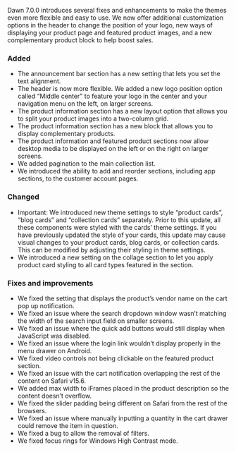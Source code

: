 Dawn 7.0.0 introduces several fixes and enhancements to make the themes even more flexible and easy to use. We now offer additional customization options in the header to change the position of your logo, new ways of displaying your product page and featured product images, and a new complementary product block to help boost sales.

### Added
- The announcement bar section has a new setting that lets you set the text alignment.
- The header is now more flexible. We added a new logo position option called “Middle center” to feature your logo in the center and your navigation menu on the left, on larger screens.
- The product information section has a new layout option that allows you to split your product images into a two-column grid.
- The product information section has a new block that allows you to display complementary products.
- The product information and featured product sections now allow desktop media to be displayed on the left or on the right on larger screens.
- We added pagination to the main collection list.
- We introduced the ability to add and reorder sections, including app sections, to the customer account pages.

### Changed
- Important: We introduced new theme settings to style “product cards”, “blog cards” and “collection cards” separately. Prior to this update, all these components were styled with the cards’ theme settings. If you have previously updated the style of your cards, this update may cause visual changes to your product cards, blog cards, or collection cards. This can be modified by adjusting their styling in theme settings.
- We introduced a new setting on the collage section to let you apply product card styling to all card types featured in the section.

### Fixes and improvements
- We fixed the setting that displays the product’s vendor name on the cart pop up notification.
- We fixed an issue where the search dropdown window wasn’t matching the width of the search input field on smaller screens.
- We fixed an issue where the quick add buttons would still display when JavaScript was disabled.
- We fixed an issue where the login link wouldn’t display properly in the menu drawer on Android.
- We fixed video controls not being clickable on the featured product section.
- We fixed an issue with the cart notification overlapping the rest of the content on Safari v15.6.
- We added max width to iFrames placed in the product description so the content doesn’t overflow.
- We fixed the slider padding being different on Safari from the rest of the browsers.
- We fixed an issue where manually inputting a quantity in the cart drawer could remove the item in question.
- We fixed a bug to allow the removal of filters.
- We fixed focus rings for Windows High Contrast mode.

